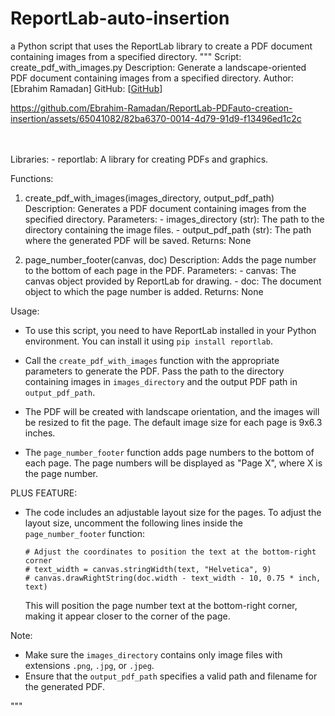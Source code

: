 # ReportLab-auto-insertion
a Python script that uses the ReportLab library to create a PDF document containing images from a specified directory. 
"""
Script: create_pdf_with_images.py
Description: Generate a landscape-oriented PDF document containing images from a specified directory.
Author: [Ebrahim Ramadan]
GitHub: [[GitHub](https://github.com/Ebrahim-Ramadan)]
<br>


https://github.com/Ebrahim-Ramadan/ReportLab-PDFauto-creation-insertion/assets/65041082/82ba6370-0014-4d79-91d9-f13496ed1c2c


<br>
<br>
Libraries:
- reportlab: A library for creating PDFs and graphics.

Functions:
1. create_pdf_with_images(images_directory, output_pdf_path)
    Description: Generates a PDF document containing images from the specified directory.
    Parameters:
        - images_directory (str): The path to the directory containing the image files.
        - output_pdf_path (str): The path where the generated PDF will be saved.
    Returns:
        None

2. page_number_footer(canvas, doc)
    Description: Adds the page number to the bottom of each page in the PDF.
    Parameters:
        - canvas: The canvas object provided by ReportLab for drawing.
        - doc: The document object to which the page number is added.
    Returns:
        None

Usage:
- To use this script, you need to have ReportLab installed in your Python environment.
  You can install it using `pip install reportlab`.

- Call the `create_pdf_with_images` function with the appropriate parameters to generate the PDF.
  Pass the path to the directory containing images in `images_directory` and the output PDF path in `output_pdf_path`.

- The PDF will be created with landscape orientation, and the images will be resized to fit the page.
  The default image size for each page is 9x6.3 inches.

- The `page_number_footer` function adds page numbers to the bottom of each page.
  The page numbers will be displayed as "Page X", where X is the page number.

PLUS FEATURE:
- The code includes an adjustable layout size for the pages.
  To adjust the layout size, uncomment the following lines inside the `page_number_footer` function:
    ```
    # Adjust the coordinates to position the text at the bottom-right corner
    # text_width = canvas.stringWidth(text, "Helvetica", 9)
    # canvas.drawRightString(doc.width - text_width - 10, 0.75 * inch, text)
    ```
  This will position the page number text at the bottom-right corner, making it appear closer to the corner of the page.

Note:
- Make sure the `images_directory` contains only image files with extensions `.png`, `.jpg`, or `.jpeg`.
- Ensure that the `output_pdf_path` specifies a valid path and filename for the generated PDF.

"""

